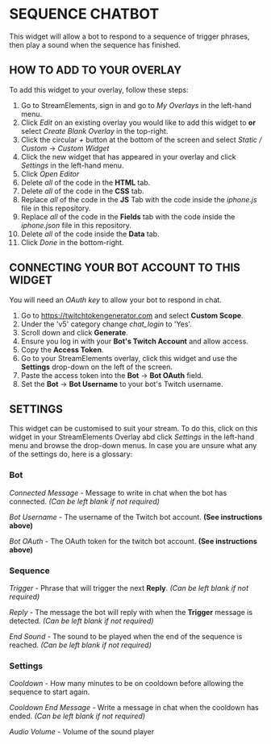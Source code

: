 # SEQUENCE CHATBOT
This widget will allow a bot to respond to a sequence of trigger phrases, then play a sound when the sequence has finished.

## HOW TO ADD TO YOUR OVERLAY
To add this widget to your overlay, follow these steps:

1. Go to StreamElements, sign in and go to *My Overlays* in the left-hand menu.
2. Click *Edit* on an existing overlay you would like to add this widget to **or** select *Create Blank Overlay* in the top-right.
3. Click the circular *+* button at the bottom of the screen and select *Static / Custom* -> *Custom Widget*
4. Click the new widget that has appeared in your overlay and click *Settings* in the left-hand menu.
5. Click *Open Editor*
6. Delete *all* of the code in the **HTML** tab.
7. Delete *all* of the code in the **CSS** tab.
8. Replace *all* of the code in the **JS** Tab with the code inside the *iphone.js* file in this repository.
9. Replace *all* of the code in the **Fields** tab with the code inside the *iphone.json* file in this repository.
10. Delete *all* of the code inside the **Data** tab.
11. Click *Done* in the bottom-right.

## CONNECTING YOUR BOT ACCOUNT TO THIS WIDGET
You will need an *OAuth key* to allow your bot to respond in chat.

1. Go to https://twitchtokengenerator.com and select **Custom Scope**.
2. Under the 'v5' category change *chat_login* to 'Yes'.
3. Scroll down and click **Generate**.
4. Ensure you log in with your **Bot's Twitch Account** and allow access.
5. Copy the **Access Token**.
6. Go to your StreamElements overlay, click this widget and use the **Settings** drop-down on the left of the screen.
7. Paste the access token into the **Bot** -> **Bot OAuth** field.
8. Set the **Bot** -> **Bot Username** to your bot's Twitch username.

## SETTINGS
This widget can be customised to suit your stream. To do this, click on this widget in your StreamElements Overlay abd click *Settings* in the left-hand menu and browse the drop-down menus. In case you are unsure what any of the settings do, here is a glossary:

### Bot
*Connected Message* - Message to write in chat when the bot has connected. *(Can be left blank if not required)*

*Bot Username* - The username of the Twitch bot account. **(See instructions above)**

*Bot OAuth* - The OAuth token for the twitch bot account. **(See instructions above)**

### Sequence
*Trigger* - Phrase that will trigger the next **Reply**. *(Can be left blank if not required)*

*Reply* - The message the bot will reply with when the **Trigger** message is detected. *(Can be left blank if not required)*

*End Sound* - The sound to be played when the end of the sequence is reached. *(Can be left blank if not required)*

### Settings
*Cooldown* - How many minutes to be on cooldown before allowing the sequence to start again.

*Cooldown End Message* - Write a message in chat when the cooldown has ended. *(Can be left blank if not required)*

*Audio Volume* - Volume of the sound player
